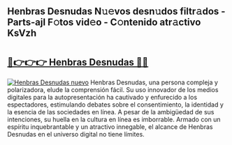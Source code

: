 ## Henbras Desnudas N𝚞𝚎vos desn𝚞dos filtr𝚊dos - Parts-ajI F𝚘tos vid𝚎o - C𝚘ntenido atr𝚊ctivo KsVzh

# <h2><a href="http://mb7v7rn.tromn.icu/?c=Henbras+Desnudas">🔗👉👉👉 Henbras Desnudas 🔗🔗</a></h2>

[![Henbras Desnudas nuevo](https://i.imgur.com/pEAQMta.gif)](http://mb7v7rn.tromn.icu/?c=Henbras+Desnudas)
Henbras Desnudas, una persona compleja y polarizadora, elude la comprensión fácil. Su uso innovador de los medios digitales para la autopresentación ha cautivado y enfurecido a los espectadores, estimulando debates sobre el consentimiento, la identidad y la esencia de las sociedades en línea. A pesar de la ambigüedad de sus intenciones, su huella en la cultura en línea es imborrable. Armado con un espíritu inquebrantable y un atractivo innegable, el alcance de Henbras Desnudas en el universo digital no tiene límites.
